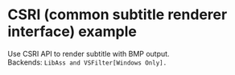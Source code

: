 # CSRI (common subtitle renderer interface) example
Use CSRI API to render subtitle with BMP output.<br>
Backends: `LibAss and VSFilter[Windows Only].`